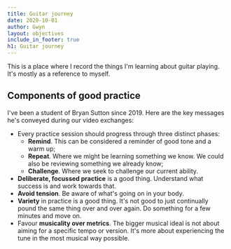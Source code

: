 ```yaml
---
title: Guitar journey
date: 2020-10-01
author: Gwyn
layout: objectives
include_in_footer: true
h1: Guitar journey
---
```


This is a place where I record the things I'm learning about guitar playing. It's mostly as a reference to myself.

## Components of good practice

I've been a student of Bryan Sutton since 2019. Here are the key messages he's conveyed during our video exchanges: 

* Every practice session should progress through three distinct phases:
    * **Remind**. This can be considered a reminder of good tone and a warm up;
    * **Repeat**. Where we might be learning something we know. We could also be reviewing something we already know;
    * **Challenge**. Where we seek to challenge our current ability. 
* **Deliberate, focussed practice** is a good thing. Understand what success is and work towards that.
* **Avoid tension**. Be aware of what's going on in your body.
* **Variety** in practice is a good thing. It's not good to just continually pound the same thing over and over again. Do something for a few minutes and move on.
* Favour **musicality over metrics**. The bigger musical ideal is not about aiming for a specific tempo or version. It's more about experiencing the tune in the most musical way possible.
